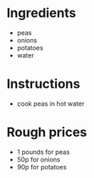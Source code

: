 # Ingredients
- peas
- onions
- potatoes
- water
# Instructions
- cook peas in hot water
# Rough prices
- 1 pounds for peas
- 50p for onions
- 90p for potatoes
